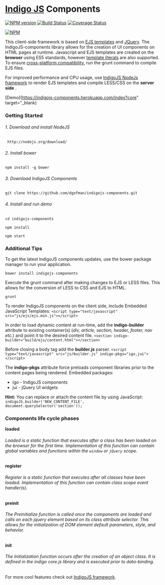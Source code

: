 # [Indigo JS](http://indigojs.com/) Components

[![NPM version](https://badge.fury.io/js/indigojs-components.svg)](http://badge.fury.io/js/indigojs-components) [![Build Status](https://travis-ci.org/dgofman/indigojs-components.svg?branch=master)](https://travis-ci.org/dgofman/indigojs-components) [![Coverage Status](https://coveralls.io/repos/github/dgofman/indigojs-components/badge.svg?branch=master)](https://coveralls.io/github/dgofman/indigojs-components?branch=master)

[![NPM](https://nodei.co/npm/indigojs-components.png?downloads=true&downloadRank=true)](https://www.npmjs.com/package/indigojs-components)


This client-side framework is based on [EJS templates](https://github.com/mde/ejs/releases/latest) and [JQuery](http://jquery.com/). The IndigoJS-components library allows for the creation of UI components on HTML pages at runtime.
Javascript and EJS templates are created on the **browser** using ES5 standards, however [template literals](https://developer.mozilla.org/en-US/docs/Web/JavaScript/Reference/Template_literals) are also supported. To ensure [cross-platform compatibility](https://developer.mozilla.org/en-US/docs/Web/JavaScript/Reference/Template_literals#Browser_compatibility), run the grunt command to compile EJS files.

For improved performance and CPU usage, use [IndigoJS NodeJs framework](https://github.com/dgofman/indigojs) to render EJS templates and compile LESS/CSS  on the **server side** .


[Demo](https://indigojs-components.herokuapp.com/index?core" target="_blank)


### Getting Started
 
 
###### 1. Download and install NodeJS

```
 http://nodejs.org/download/
```

###### 2. Install bower

```
npm install -g bower
```

###### 3. Download IndigoJS Components

```
git clone https://github.com/dgofman/indigojs-components.git
```

###### 4. Install and run demo

```
cd indigojs-components

npm install

npm start
```

### Additional Tips

To get the latest IndigoJS components updates, use the bower package manager to run your application.

```
bower install indigojs-components
```

Execute the grunt command after making changes to EJS or LESS files. This allows for the conversion of LESS to CSS and EJS to HTML.
```
grunt
```

To render IndigoJS components on the client side, include Embedded JavaScript Templates:
```<script type="text/javascript" src="js/ejs/ejs.min.js"></script>```

In order to load dynamic content at run-time, add the **indigo-builder** attribute to existing container(s) (*div, article, section, header, footer, nav etc.*) and point it to the desired content file.
```<section indigo-builder="build/ejs/content.html"></section> ```

Before closing a body tag add the **builder.js** parser.
 ```<script type="text/javascript" src="js/builder.js" indigo-pkgs="igo,jui"></script>```

The **indigo-pkgs**  attribute force preloads component libraries prior to the content pages being rendered.
Embedded packages:

 - igo - IndigoJS components
 - jui - jQuery UI widgets

**Hint:**
You can replace or attach the content file by using JavaScript:
```indigoJS.builder('NEW_CONTENT_FILE', document.querySelector('section'));```



### Components life cycle phases

**loaded**

###### Loaded is a static function that executes after a class has been loaded on the browser for the first time. Implementation of this function can contain global variables and functions within the ```window``` or ```jQuery``` scope.  

**register**

###### Register is a static function that executes after all classes have been loaded. Implementation of this function can contain class scope event handler(s).  

**preinit**

###### The Preinitialize function is called once the components are loaded and calls on each jquery element based on its class attribute selector. This allows for the initialization of DOM element default parameters, style, and behavior.

**init**

###### The Initialization function occurs after the creation of an object class. It is defined in the indigo core.js library and is executed prior to data-binding.


For more cool features check out [IndigoJS framework](https://github.com/dgofman/indigojs).